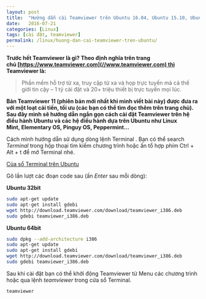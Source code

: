 ```yaml
---
layout: post
title:  "Hướng dẫn cài Teamviewer trên Ubuntu 16.04, Ubuntu 15.10, Ubuntu 15.04 và Ubuntu 14.04 LTS"
date:   2016-07-21
categories: [Linux]
tags: [cài đặt, teamviewer]
permalink: /linux/huong-dan-cai-teamviewer-tren-ubuntu/
---
```



**Trước hết Teamviewer là gì? Theo định nghĩa trên trang chủ [https://www.teamviewer.com](//www.teamviewer.com) thì Teamviewer là:**

> Phần mềm hỗ trợ từ xa, truy cập từ xa và họp trực tuyến mà cả thế giới tin cậy – 1 tỷ cài đặt và 20+ triệu thiết bị trực tuyến mọi lúc.

**Bản Teamviewer 11 (phiên bản mới nhất khi mình viết bài này) được đưa ra với một loạt cải tiến, tối ưu (các bạn có thể tìm đọc thêm trên trang chủ). Sau đây mình sẽ hướng dẫn ngắn gọn cách cài đặt Teamviewer trên hệ điều hành Ubuntu và các hệ điều hành dựa trên Ubuntu như Linux Mint, Elementary OS, Pinguy OS, Peppermint…**

Cách mình hướng dẫn sử dụng dòng lệnh Terminal . Bạn có thể search *Terminal* trong hộp thoại tìm kiếm chương trình hoặc ấn tổ hợp phím Ctrl + Alt + t để mở Terminal nhé.

[Của sổ Terminal trên Ubuntu](/files/linux/teamviewer/Terminal.png)

Gõ lần lượt các đoạn code sau (ấn *Enter* sau mỗi dòng):

**Ubuntu 32bit**

~~~sh
sudo apt-get update
sudo apt-get install gdebi
wget http://download.teamviewer.com/download/teamviewer_i386.deb
sudo gdebi teamviewer_i386.deb
~~~

**Ubuntu 64bit**

~~~sh
sudo dpkg --add-architecture i386
sudo apt-get update
sudo apt-get install gdebi
wget http://download.teamviewer.com/download/teamviewer_i386.deb
sudo gdebi teamviewer_i386.deb
~~~

Sau khi cài đặt bạn có thể khởi động Teamviewer từ Menu các chương trình hoặc qua lệnh *teamviewer* trong cửa sổ Terminal.

~~~sh
teamviewer
~~~
